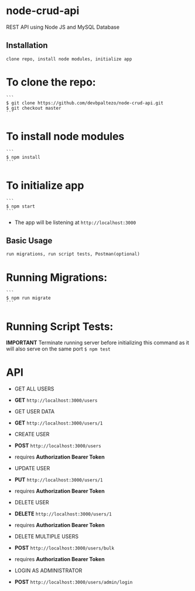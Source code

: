 # node-crud-api
REST API using Node JS and MySQL Database

## Installation

	clone repo, install node modules, initialize app

# To clone the repo:
	```
	$ git clone https://github.com/devbpaltezo/node-crud-api.git
	$ git checkout master
	```
# To install node modules
	```
	$ npm install
	```
# To initialize app
	```
 	$ npm start
	```

- The app will be listening at `http://localhost:3000`


## Basic Usage

	run migrations, run script tests, Postman(optional)


# Running Migrations:
	```
	$ npm run migrate
	```

# Running Script Tests:

**IMPORTANT** Terminate running server before initializing this command as it will also serve on the same port
	```
	$ npm test
	```



# API

 - GET ALL USERS
 - **GET** `http://localhost:3000/users`
 
 - GET USER DATA
 - **GET** `http://localhost:3000/users/1`

  - CREATE USER
  - **POST** `http://localhost:3000/users`
  - requires **Authorization Bearer Token**

  - UPDATE USER
  - **PUT** `http://localhost:3000/users/1`
  - requires **Authorization Bearer Token**

  - DELETE USER
  - **DELETE** `http://localhost:3000/users/1`
  - requires **Authorization Bearer Token**

  - DELETE MULTIPLE USERS
  - **POST** `http://localhost:3000/users/bulk`
  - requires **Authorization Bearer Token**

  - LOGIN AS ADMINISTRATOR
  - **POST** `http://localhost:3000/users/admin/login`
